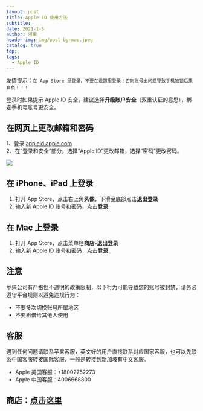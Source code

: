 ```yaml
---
layout: post
title: Apple ID 使用方法
subtitle: 
date: 2021-1-5
author: 河東
header-img: img/post-bg-mac.jpeg
catalog: true
top: 
tags:
  - Apple ID
---
```


友情提示：`在 App Store 里登录，不要在设置里登录！否则账号出问题导致手机被锁后果自负！！！`

登录时如果提示 Apple ID 安全，建议选择**升级账户安全**（双重认证的意思），绑定手机号账号更安全。

## 在网页上更改邮箱和密码

1、登录 [appleid.apple.com](https://appleid.apple.com/)\
2、在“登录和安全”部分，选择“Apple ID”更改邮箱，选择“密码”更改密码。

![](https://i.imgur.com/CEM6qcF.png)

## 在 iPhone、iPad 上登录

1. 打开 App Store，点击右上角**头像**，下滑至底部点击**退出登录**
2. 输入新 Apple ID 账号和密码，点击**登录**

## 在 Mac 上登录
1. 打开 App Store，点击菜单栏**商店**-**退出登录**
2. 输入新 Apple ID 账号和密码，点击**登录**


## 注意

苹果公司有严格但不透明的政策限制，以下行为可能导致您的账号被封禁，请务必遵守平台规则以避免违规行为：

- 不要多次切换账号所属地区
- 不要租借给其他人使用

## 客服
遇到任何问题请联系苹果客服，英文好的用户直接联系对应国家客服，也可以先联系中国客服转接国际客服，一般是转接到新加坡有中文客服。
- Apple 美国客服：+18002752273
- Apple 中国客服：4006668800

## 商店：[点击这里](https://simgv.com/2023/03/19/store/) 